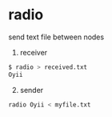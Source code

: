 # radio

send text file between nodes

1. receiver

```sh
$ radio > received.txt
Oyii
```

2. sender

```sh
radio Oyii < myfile.txt
```
